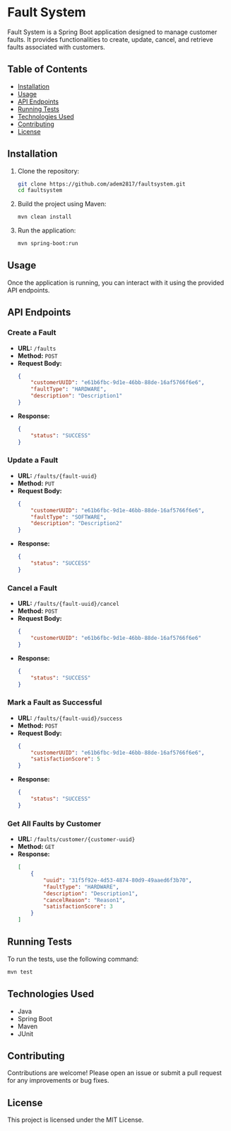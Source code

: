 
# Fault System

Fault System is a Spring Boot application designed to manage customer faults. It provides functionalities to create, update, cancel, and retrieve faults associated with customers.

## Table of Contents

- [Installation](#installation)
- [Usage](#usage)
- [API Endpoints](#api-endpoints)
- [Running Tests](#running-tests)
- [Technologies Used](#technologies-used)
- [Contributing](#contributing)
- [License](#license)

## Installation

1. Clone the repository:
    ```sh
    git clone https://github.com/adem2817/faultsystem.git
    cd faultsystem
    ```

2. Build the project using Maven:
    ```sh
    mvn clean install
    ```

3. Run the application:
    ```sh
    mvn spring-boot:run
    ```

## Usage

Once the application is running, you can interact with it using the provided API endpoints.

## API Endpoints

### Create a Fault

- **URL:** `/faults`
- **Method:** `POST`
- **Request Body:**
    ```json
    {
        "customerUUID": "e61b6fbc-9d1e-46bb-88de-16af5766f6e6",
        "faultType": "HARDWARE",
        "description": "Description1"
    }
    ```
- **Response:**
    ```json
    {
        "status": "SUCCESS"
    }
    ```

### Update a Fault

- **URL:** `/faults/{fault-uuid}`
- **Method:** `PUT`
- **Request Body:**
    ```json
    {
        "customerUUID": "e61b6fbc-9d1e-46bb-88de-16af5766f6e6",
        "faultType": "SOFTWARE",
        "description": "Description2"
    }
    ```
- **Response:**
    ```json
    {
        "status": "SUCCESS"
    }
    ```

### Cancel a Fault

- **URL:** `/faults/{fault-uuid}/cancel`
- **Method:** `POST`
- **Request Body:**
    ```json
    {
        "customerUUID": "e61b6fbc-9d1e-46bb-88de-16af5766f6e6"
    }
    ```
- **Response:**
    ```json
    {
        "status": "SUCCESS"
    }
    ```

### Mark a Fault as Successful

- **URL:** `/faults/{fault-uuid}/success`
- **Method:** `POST`
- **Request Body:**
    ```json
    {
        "customerUUID": "e61b6fbc-9d1e-46bb-88de-16af5766f6e6",
        "satisfactionScore": 5
    }
    ```
- **Response:**
    ```json
    {
        "status": "SUCCESS"
    }
    ```

### Get All Faults by Customer

- **URL:** `/faults/customer/{customer-uuid}`
- **Method:** `GET`
- **Response:**
    ```json
    [
        {
            "uuid": "31f5f92e-4d53-4874-80d9-49aaed6f3b70",
            "faultType": "HARDWARE",
            "description": "Description1",
            "cancelReason": "Reason1",
            "satisfactionScore": 3
        }
    ]
    ```

## Running Tests

To run the tests, use the following command:
```sh
mvn test
```

## Technologies Used

- Java
- Spring Boot
- Maven
- JUnit

## Contributing

Contributions are welcome! Please open an issue or submit a pull request for any improvements or bug fixes.

## License

This project is licensed under the MIT License.
